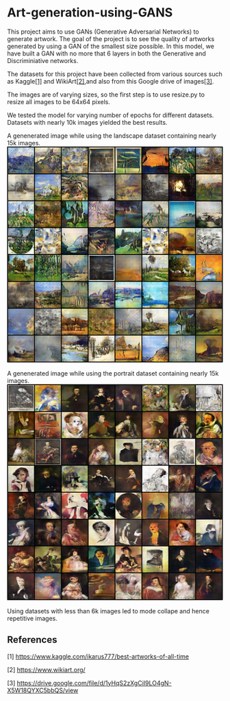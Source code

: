 # Art-generation-using-GANS

This project aims to use GANs (Generative Adversarial Networks) to generate artwork. The goal of the project is to see the quality of artworks generated by using a GAN of the smallest size possible. In this model, we have built a GAN with no more that 6 layers in both the Generative and Discriminiative networks. 

The datasets for this project have been collected from various sources such as Kaggle[[1]](#1) and WikiArt[[2]](#2),and also from this Google drive of images[[3]](#3).

The images are of varying sizes, so the first step is to use resize.py to resize all images to be 64x64 pixels. 

We tested the model for varying number of epochs for different datasets. Datasets with nearly 10k images yielded the best results.

A genenerated image while using the landscape dataset containing nearly 15k images.
![alt text](https://github.com/a-manic/Art-generation-using-GANS/blob/main/sample%20results/Landscapes.png)

A genenerated image while using the portrait dataset containing nearly 15k images.
![alt text](https://github.com/a-manic/Art-generation-using-GANS/blob/main/sample%20results/Portraits.png)

Using datasets with less than 6k images led to mode collape and hence repetitive images.

## References
<a id="1">[1]</a>
https://www.kaggle.com/ikarus777/best-artworks-of-all-time

<a id="2">[2]</a>
https://www.wikiart.org/

<a id="3">[3]</a>
https://drive.google.com/file/d/1yHqS2zXgCiI9LO4gN-X5W18QYXC5bbQS/view
